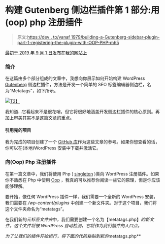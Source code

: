 # 构建 Gutenberg 侧边栏插件第 1 部分:用(oop) php 注册插件

> 原文:[https://dev . to/vanaf 1979/building-a-Gutenberg-sidebar-plugin-part-1-registering-the-plugin-with-OOP-PHP-mh5](https://dev.to/vanaf1979/building-a-gutenberg-sidebar-plugin-part-1-registering-the-plugin-with-oop-php-mh5)

[最初于 2019 年 9 月 1 日发布在我的网站上](https://since1979.dev/making-a-gutenberg-sidebar-plugin-part-1-registering-the-plugin-with-oop-php/)

### [](#introduction)简介

在这篇由多个部分组成的文章中，我想向你展示如何开始构建 WordPress [Gutenberg](https://github.com/WordPress/gutenberg) 侧边栏插件，方法是开发一个简单的 SEO 标签编辑器侧边栏，名为“Metatags”，如下所示。

[![](../Images/39003bd96512868568070136070e58f6.png)T2】](https://res.cloudinary.com/practicaldev/image/fetch/s--dtkKcu9j--/c_limit%2Cf_auto%2Cfl_progressive%2Cq_auto%2Cw_880/https://since1979.dev/wp-content/uploads/2019/08/metatags-gutenberg-plugin-preview.png)

我知道...它看起来不是很花哨，但它将很好地涵盖开发侧边栏插件的核心原则。再加上审美其实不是这篇文章的重点。

#### [](#finished-reference-project)引用完的项目

我为完成的项目创建了一个 [GitHub 库](https://github.com/vanaf1979/gb-plugin-tutorial)作为这些文章的参考。如果你想查看的话，你可以在(本地)WordPress 安装中下载并激活它。

### [](#registering-the-plugin-with-oop-php)向(Oop) Php 注册插件

在第一篇文章中，我们将使用 Php ( [singleton](https://en.wikipedia.org/wiki/Singleton_pattern) )类向 WordPress 注册插件。如果你不熟悉在 Php 中使用 [Oop](https://www.php.net/manual/en/language.oop5.php) ，我真的可以推荐你阅读一些它的原理，但是你应该能够理解。

要开始，像任何 WordPress 插件一样，我们需要一个全新的 WordPress 安装，我们需要在 */wp-content/plugins* 中创建一个新文件夹。对于这个项目，我们将这个文件夹命名为“metatags”。

在我们新的*元标签文件夹*中，我们需要创建一个名为【metatags.php】[](https://github.com/vanaf1979/gb-plugin-tutorial/blob/master/metatags.php)*的新文件。这个文件将被 WordPress 自动检测，它将作为我们插件的入口点。*

 *为了让我们的插件开始运行，将下面的代码粘贴到新的*metatags.php**